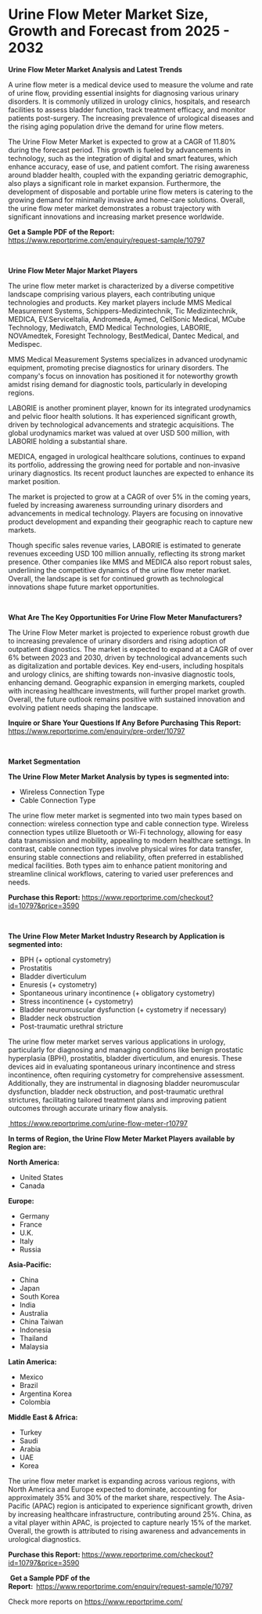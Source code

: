 <p><h1>Urine Flow Meter Market Size, Growth and Forecast from 2025 - 2032</h1></p><p><strong>Urine Flow Meter Market Analysis and Latest Trends</strong></p>
<p><p>A urine flow meter is a medical device used to measure the volume and rate of urine flow, providing essential insights for diagnosing various urinary disorders. It is commonly utilized in urology clinics, hospitals, and research facilities to assess bladder function, track treatment efficacy, and monitor patients post-surgery. The increasing prevalence of urological diseases and the rising aging population drive the demand for urine flow meters.</p><p>The Urine Flow Meter Market is expected to grow at a CAGR of 11.80% during the forecast period. This growth is fueled by advancements in technology, such as the integration of digital and smart features, which enhance accuracy, ease of use, and patient comfort. The rising awareness around bladder health, coupled with the expanding geriatric demographic, also plays a significant role in market expansion. Furthermore, the development of disposable and portable urine flow meters is catering to the growing demand for minimally invasive and home-care solutions. Overall, the urine flow meter market demonstrates a robust trajectory with significant innovations and increasing market presence worldwide.</p></p>
<p><strong>Get a Sample PDF of the Report:&nbsp;</strong> <a href="https://www.reportprime.com/enquiry/request-sample/10797?utm_campaign=2606&utm_medium=2&utm_source=Github&utm_content=ia&utm_term=20032025&utm_id=urine-flow-meter">https://www.reportprime.com/enquiry/request-sample/10797</a></p>
<p>&nbsp;</p>
<p><strong>Urine Flow Meter Major Market Players</strong></p>
<p><p>The urine flow meter market is characterized by a diverse competitive landscape comprising various players, each contributing unique technologies and products. Key market players include MMS Medical Measurement Systems, Schippers-Medizintechnik, Tic Medizintechnik, MEDICA, EV.ServiceItalia, Andromeda, Aymed, CellSonic Medical, MCube Technology, Mediwatch, EMD Medical Technologies, LABORIE, NOVAmedtek, Foresight Technology, BestMedical, Dantec Medical, and Medispec.</p><p>MMS Medical Measurement Systems specializes in advanced urodynamic equipment, promoting precise diagnostics for urinary disorders. The company's focus on innovation has positioned it for noteworthy growth amidst rising demand for diagnostic tools, particularly in developing regions.</p><p>LABORIE is another prominent player, known for its integrated urodynamics and pelvic floor health solutions. It has experienced significant growth, driven by technological advancements and strategic acquisitions. The global urodynamics market was valued at over USD 500 million, with LABORIE holding a substantial share.</p><p>MEDICA, engaged in urological healthcare solutions, continues to expand its portfolio, addressing the growing need for portable and non-invasive urinary diagnostics. Its recent product launches are expected to enhance its market position.</p><p>The market is projected to grow at a CAGR of over 5% in the coming years, fueled by increasing awareness surrounding urinary disorders and advancements in medical technology. Players are focusing on innovative product development and expanding their geographic reach to capture new markets.</p><p>Though specific sales revenue varies, LABORIE is estimated to generate revenues exceeding USD 100 million annually, reflecting its strong market presence. Other companies like MMS and MEDICA also report robust sales, underlining the competitive dynamics of the urine flow meter market. Overall, the landscape is set for continued growth as technological innovations shape future market opportunities.</p></p>
<p>&nbsp;</p>
<p><strong>What Are The Key Opportunities For Urine Flow Meter Manufacturers?</strong></p>
<p><p>The Urine Flow Meter market is projected to experience robust growth due to increasing prevalence of urinary disorders and rising adoption of outpatient diagnostics. The market is expected to expand at a CAGR of over 6% between 2023 and 2030, driven by technological advancements such as digitalization and portable devices. Key end-users, including hospitals and urology clinics, are shifting towards non-invasive diagnostic tools, enhancing demand. Geographic expansion in emerging markets, coupled with increasing healthcare investments, will further propel market growth. Overall, the future outlook remains positive with sustained innovation and evolving patient needs shaping the landscape.</p></p>
<p><strong>Inquire or Share Your Questions If Any Before Purchasing This Report:</strong> <a href="https://www.reportprime.com/enquiry/pre-order/10797?utm_campaign=2606&utm_medium=2&utm_source=Github&utm_content=ia&utm_term=20032025&utm_id=urine-flow-meter">https://www.reportprime.com/enquiry/pre-order/10797</a></p>
<p>&nbsp;</p>
<p><strong>Market Segmentation</strong></p>
<p><strong>The Urine Flow Meter Market Analysis by types is segmented into:</strong></p>
<p><ul><li>Wireless Connection Type</li><li>Cable Connection Type</li></ul></p>
<p><p>The urine flow meter market is segmented into two main types based on connection: wireless connection type and cable connection type. Wireless connection types utilize Bluetooth or Wi-Fi technology, allowing for easy data transmission and mobility, appealing to modern healthcare settings. In contrast, cable connection types involve physical wires for data transfer, ensuring stable connections and reliability, often preferred in established medical facilities. Both types aim to enhance patient monitoring and streamline clinical workflows, catering to varied user preferences and needs.</p></p>
<p><strong>Purchase this Report:&nbsp;</strong><a href="https://www.reportprime.com/checkout?id=10797&price=3590&utm_campaign=2606&utm_medium=2&utm_source=Github&utm_content=ia&utm_term=20032025&utm_id=urine-flow-meter">https://www.reportprime.com/checkout?id=10797&price=3590</a></p>
<p>&nbsp;</p>
<p><strong>The Urine Flow Meter Market Industry Research by Application is segmented into:</strong></p>
<p><ul><li>BPH (+ optional cystometry)</li><li>Prostatitis</li><li>Bladder diverticulum</li><li>Enuresis (+ cystometry)</li><li>Spontaneous urinary incontinence (+ obligatory cystometry)</li><li>Stress incontinence (+ cystometry)</li><li>Bladder neuromuscular dysfunction (+ cystometry if necessary)</li><li>Bladder neck obstruction</li><li>Post-traumatic urethral stricture</li></ul></p>
<p><p>The urine flow meter market serves various applications in urology, particularly for diagnosing and managing conditions like benign prostatic hyperplasia (BPH), prostatitis, bladder diverticulum, and enuresis. These devices aid in evaluating spontaneous urinary incontinence and stress incontinence, often requiring cystometry for comprehensive assessment. Additionally, they are instrumental in diagnosing bladder neuromuscular dysfunction, bladder neck obstruction, and post-traumatic urethral strictures, facilitating tailored treatment plans and improving patient outcomes through accurate urinary flow analysis.</p></p>
<p><a href="https://www.reportprime.com/urine-flow-meter-r10797?utm_campaign=2606&utm_medium=2&utm_source=Github&utm_content=ia&utm_term=20032025&utm_id=urine-flow-meter">&nbsp;https://www.reportprime.com/urine-flow-meter-r10797</a></p>
<p><strong>In terms of Region, the Urine Flow Meter Market Players available by Region are:</strong></p>
<p>
    <p> <strong> North America: </strong>
        <ul>
            <li>United States</li>
            <li>Canada</li>
        </ul>
        </p> 
    <p> <strong> Europe: </strong>
        <ul>
            <li>Germany</li>
            <li>France</li>
            <li>U.K.</li>
            <li>Italy</li>
            <li>Russia</li>
        </ul>
        </p> 
    <p> <strong> Asia-Pacific: </strong>
        <ul>
            <li>China</li>
            <li>Japan</li>
            <li>South Korea</li>
            <li>India</li>
            <li>Australia</li>
            <li>China Taiwan</li>
            <li>Indonesia</li>
            <li>Thailand</li>
            <li>Malaysia</li>
        </ul>
        </p> 
    <p> <strong> Latin America: </strong>
        <ul>
            <li>Mexico</li>
            <li>Brazil</li>
            <li>Argentina Korea</li>
            <li>Colombia</li>
        </ul>
        </p> 
    <p> <strong> Middle East & Africa: </strong>
        <ul>
            <li>Turkey</li>
            <li>Saudi</li>
            <li>Arabia</li>
            <li>UAE</li>
            <li>Korea</li>
        </ul>
    </p>
    </p>
<p><p>The urine flow meter market is expanding across various regions, with North America and Europe expected to dominate, accounting for approximately 35% and 30% of the market share, respectively. The Asia-Pacific (APAC) region is anticipated to experience significant growth, driven by increasing healthcare infrastructure, contributing around 25%. China, as a vital player within APAC, is projected to capture nearly 15% of the market. Overall, the growth is attributed to rising awareness and advancements in urological diagnostics.</p></p>
<p><strong>Purchase this Report: </strong><a href="https://www.reportprime.com/checkout?id=10797&price=3590&utm_campaign=2606&utm_medium=2&utm_source=Github&utm_content=ia&utm_term=20032025&utm_id=urine-flow-meter">https://www.reportprime.com/checkout?id=10797&price=3590</a></p>
<p>&nbsp;<strong>Get a Sample PDF of the Report:&nbsp;&nbsp;</strong><a href="https://www.reportprime.com/enquiry/request-sample/10797?utm_campaign=2606&utm_medium=2&utm_source=Github&utm_content=ia&utm_term=20032025&utm_id=urine-flow-meter">https://www.reportprime.com/enquiry/request-sample/10797</a></p>
<p><strong></strong></p>
<p>Check more reports on <a href="https://www.reportprime.com/?utm_campaign=2606&utm_medium=2&utm_source=Github&utm_content=ia&utm_term=20032025&utm_id=urine-flow-meter">https://www.reportprime.com/</a></p>